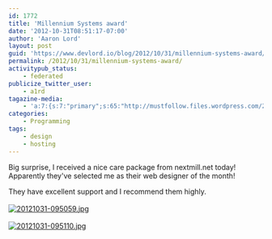 ```yaml
---
id: 1772
title: 'Millennium Systems award'
date: '2012-10-31T08:51:17-07:00'
author: 'Aaron Lord'
layout: post
guid: 'https://www.devlord.io/blog/2012/10/31/millennium-systems-award/'
permalink: /2012/10/31/millennium-systems-award/
activitypub_status:
    - federated
publicize_twitter_user:
    - a1rd
tagazine-media:
    - 'a:7:{s:7:"primary";s:65:"http://mustfollow.files.wordpress.com/2012/10/20121031-095059.jpg";s:6:"images";a:2:{s:65:"http://mustfollow.files.wordpress.com/2012/10/20121031-095059.jpg";a:6:{s:8:"file_url";s:65:"http://mustfollow.files.wordpress.com/2012/10/20121031-095059.jpg";s:5:"width";i:2234;s:6:"height";i:1717;s:4:"type";s:5:"image";s:4:"area";i:3835778;s:9:"file_path";b:0;}s:65:"http://mustfollow.files.wordpress.com/2012/10/20121031-095110.jpg";a:6:{s:8:"file_url";s:65:"http://mustfollow.files.wordpress.com/2012/10/20121031-095110.jpg";s:5:"width";i:1828;s:6:"height";i:1219;s:4:"type";s:5:"image";s:4:"area";i:2228332;s:9:"file_path";b:0;}}s:6:"videos";a:0:{}s:11:"image_count";i:2;s:6:"author";s:8:"28099389";s:7:"blog_id";s:8:"28571045";s:9:"mod_stamp";s:19:"2012-10-31 16:51:44";}'
categories:
    - Programming
tags:
    - design
    - hosting
---
```


Big surprise, I received a nice care package from nextmill.net today! Apparently they've selected me as their web designer of the month!

They have excellent support and I recommend them highly.<br /><br /><a href="/blog/wp-content/uploads/2012/10/20121031-095059.jpg"><img src="/blog/wp-content/uploads/2012/10/20121031-095059.jpg" alt="20121031-095059.jpg" class="alignnone size-full" /></a><br /><br /><a href="/blog/wp-content/uploads/2012/10/20121031-095110.jpg"><img src="/blog/wp-content/uploads/2012/10/20121031-095110.jpg" alt="20121031-095110.jpg" class="alignnone size-full" /></a>